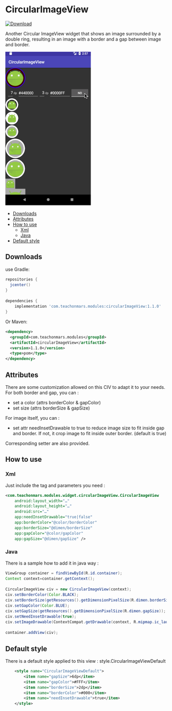 # CircularImageView

[ ![Download](https://api.bintray.com/packages/teachonmars/modules/CircularImageView/images/download.svg) ](https://bintray.com/teachonmars/modules/CircularImageView/_latestVersion)

Another Circular ImageView widget that shows an image surrounded by a double ring, resulting in an image with a border and a gap between image and border.

![CircularImageView sample](documentation/CircularImageView.gif)

  * [Downloads](#downloads)
  * [Attributes](#attributes)
  * [How to use](#how-to-use)
    + [Xml](#xml)
    + [Java](#java)
  * [Default style](#default-style)

## Downloads
use Gradle:

```gradle
repositories {
  jcenter()
}

dependencies {
    implementation 'com.teachonmars.modules:circularImageView:1.1.0'
}
```

Or Maven:

```xml
<dependency>
  <groupId>com.teachonmars.modules</groupId>
  <artifactId>circularImageView</artifactId>
  <version>1.1.0</version>
  <type>pom</type>
</dependency>

```

## Attributes

There are some customization allowed on this CIV to adapt it to your needs.
For both border and gap, you can :
- set a color (attrs borderColor & gapColor)
- set size (attrs borderSize & gapSize)

For image itself, you can :
- set attr needInsetDrawable to true to reduce image size to fit inside gap and border. If not, it crop image to fit inside outer border. (default is true)

Corresponding setter are also provided.

## How to use
### Xml

Just include the tag and parameters you need :

```xml
<com.teachonmars.modules.widget.circularImageView.CircularImageView
    android:layout_width="…"
    android:layout_height="…"
    android:src="…"
    app:needInsetDrawable="true|false" 
    app:borderColor="@color/borderColor"
    app:borderSize="@dimen/borderSize"
    app:gapColor="@color/gapColor"
    app:gapSize="@dimen/gapSize" />
```
### Java

There is a sample how to add it in java way :
```java
ViewGroup container = findViewById(R.id.container);
Context context=container.getContext();
 
CircularImageView civ = new CircularImageView(context);
civ.setBorderColor(Color.BLACK);
civ.setBorderSize(getResources().getDimensionPixelSize(R.dimen.borderSize));
civ.setGapColor(Color.BLUE);
civ.setGapSize(getResources().getDimensionPixelSize(R.dimen.gapSize));
civ.setNeedInsetDrawable(true);
civ.setImageDrawable(ContextCompat.getDrawable(context, R.mipmap.ic_launcher));
 
container.addView(civ);
```

## Default style
There is a default style applied to this view  : style.CircularImageViewDefault 

```xml
    <style name="CircularImageViewDefault">
        <item name="gapSize">6dp</item>
        <item name="gapColor">#FFF</item>
        <item name="borderSize">2dp</item>
        <item name="borderColor">#000</item>
        <item name="needInsetDrawable">true</item>
    </style>
```
